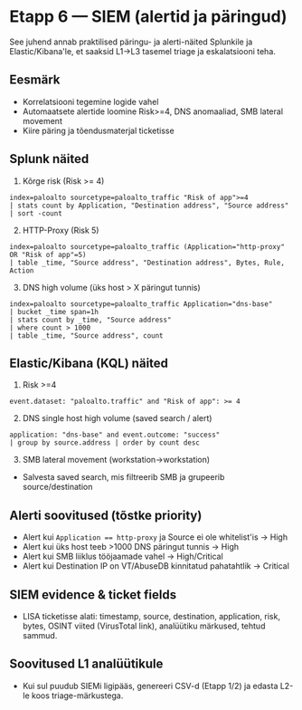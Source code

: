 # Etapp 6 — SIEM (alertid ja päringud)

See juhend annab praktilised päringu- ja alerti-näited Splunkile ja Elastic/Kibana'le, et saaksid L1→L3 tasemel triage ja eskalatsiooni teha.

## Eesmärk
- Korrelatsiooni tegemine logide vahel
- Automaatsete alertide loomine Risk>=4, DNS anomaaliad, SMB lateral movement
- Kiire päring ja tõendusmaterjal ticketisse

## Splunk näited
1. Kõrge risk (Risk >= 4)
```
index=paloalto sourcetype=paloalto_traffic "Risk of app">=4
| stats count by Application, "Destination address", "Source address"
| sort -count
```
2. HTTP-Proxy (Risk 5)
```
index=paloalto sourcetype=paloalto_traffic (Application="http-proxy" OR "Risk of app"=5)
| table _time, "Source address", "Destination address", Bytes, Rule, Action
```
3. DNS high volume (üks host > X päringut tunnis)
```
index=paloalto sourcetype=paloalto_traffic Application="dns-base"
| bucket _time span=1h
| stats count by _time, "Source address"
| where count > 1000
| table _time, "Source address", count
```

## Elastic/Kibana (KQL) näited
1. Risk >=4
```
event.dataset: "paloalto.traffic" and "Risk of app": >= 4
```
2. DNS single host high volume (saved search / alert)
```
application: "dns-base" and event.outcome: "success" 
| group by source.address | order by count desc
```
3. SMB lateral movement (workstation→workstation)
- Salvesta saved search, mis filtreerib SMB ja grupeerib source/destination

## Alerti soovitused (tõstke priority)
- Alert kui `Application == http-proxy` ja Source ei ole whitelist'is → High
- Alert kui üks host teeb >1000 DNS päringut tunnis → High
- Alert kui SMB liiklus tööjaamade vahel → High/Critical
- Alert kui Destination IP on VT/AbuseDB kinnitatud pahatahtlik → Critical

## SIEM evidence & ticket fields
- LISA ticketisse alati: timestamp, source, destination, application, risk, bytes, OSINT viited (VirusTotal link), analüütiku märkused, tehtud sammud.

## Soovitused L1 analüütikule
- Kui sul puudub SIEMi ligipääs, genereeri CSV-d (Etapp 1/2) ja edasta L2-le koos triage-märkustega.

